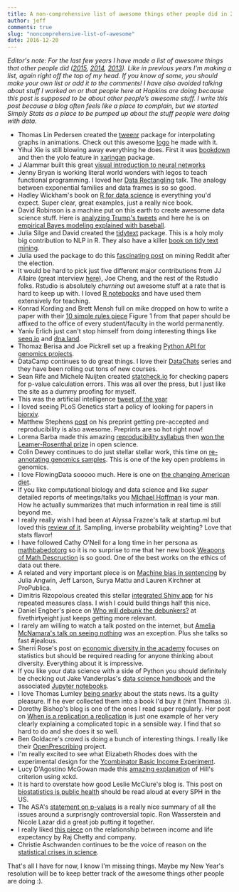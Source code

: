 ```yaml
---
title: A non-comprehensive list of awesome things other people did in 2016
author: jeff
comments: true
slug: "noncomprehensive-list-of-awesome"
date: 2016-12-20
---
```


_Editor's note: For the last few years I have made a list of awesome things that other people did ([2015](http://simplystatistics.org/2015/12/21/a-non-comprehensive-list-of-awesome-things-other-people-did-in-2015/), [2014](http://simplystatistics.org/2014/12/17/a-non-comprehensive-list-of-awesome-things-other-people-did-in-2014/), [2013](http://simplystatistics.org/2013/12/20/a-non-comprehensive-list-of-awesome-things-other-people-did-this-year/)). Like in previous years I'm making a list, again right off the top of my head.  If you know of some, you should make your own list or add it to the comments! I have also avoided talking about stuff I worked on or that people here at Hopkins are doing because this post is supposed to be about other people’s awesome stuff. I write this post because a blog often feels like a place to complain, but we started Simply Stats as a place to be pumped up about the stuff people were doing with data._


* Thomas Lin Pedersen created the [tweenr](https://github.com/thomasp85/tweenr) package for interpolating graphs in animations. Check out this awesome [logo](https://twitter.com/thomasp85/status/809896220906897408) he made with it. 
* Yihui Xie is still blowing away everything he does. First it was [bookdown](https://bookdown.org/yihui/bookdown/) and then the yolo feature in [xaringan](https://github.com/yihui/xaringan) package. 
* J Alammar built this great [visual introduction to neural networks](https://jalammar.github.io/visual-interactive-guide-basics-neural-networks/)
* Jenny Bryan is working literal world wonders with legos to teach functional programming. I loved her [Data Rectangling](https://speakerdeck.com/jennybc/data-rectangling) talk. The analogy between exponential families and data frames is so so good. 
* Hadley Wickham's book on [R for data science](http://r4ds.had.co.nz/) is everything you'd expect. Super clear, great examples, just a really nice book. 
* David Robinson is a machine put on this earth to create awesome data science stuff. Here is [analyzing Trump's tweets](http://varianceexplained.org/r/trump-tweets/) and here he is on [empirical Bayes modeling explained with baseball](http://varianceexplained.org/r/hierarchical_bayes_baseball/).
* Julia Silge and David created the [tidytext](https://cran.r-project.org/web/packages/tidytext/index.html) package. This is a holy moly big contribution to NLP in R. They also have a killer [book on tidy text mining](http://tidytextmining.com/).
* Julia used the package to do this [fascinating post](http://juliasilge.com/blog/Reddit-Responds/) on mining Reddit after the election. 
* It would be hard to pick just five different major contributions from JJ Allaire (great interview [here](https://www.rstudio.com/rviews/2016/10/12/interview-with-j-j-allaire/)), Joe Cheng, and the rest of the Rstudio folks. Rstudio is absolutely _churning_ out awesome stuff at a rate that is hard to keep up with. I loved [R notebooks](https://blog.rstudio.org/2016/10/05/r-notebooks/) and have used them extensively for teaching. 
* Konrad Kording and Brett Mensh full on mike dropped on how to write a paper with their [10 simple rules piece](http://biorxiv.org/content/early/2016/11/28/088278) Figure 1 from that paper should be affixed to the office of every student/faculty in the world permanently. 
* Yaniv Erlich just can't stop himself from doing interesting things like [seeq.io](https://seeq.io/) and [dna.land](https://dna.land/). 
* Thomaz Berisa and Joe Pickrell set up a freaking [Python API for genomics projects](https://medium.com/the-seeq-blog/start-a-human-genomics-project-with-a-few-lines-of-code-dde90c4ef68#.g64meyjim).
* DataCamp continues to do great things. I love their [DataChats](https://www.datacamp.com/community/blog/an-interview-with-david-robinson-data-scientist-at-stack-overflow) series and they have been rolling out tons of new courses. 
* Sean Rife and Michele Nuijten created [statcheck.io](http://statcheck.io/) for checking papers for p-value calculation errors. This was all over the press, but I just like the site as a dummy proofing for myself. 
* This was the artificial intelligence [tweet of the year](https://twitter.com/notajf/status/795717253505413122)
* I loved seeing PLoS Genetics start a policy of looking for papers in [biorxiv](http://blogs.plos.org/plos/2016/10/the-best-of-both-worlds-preprints-and-journals/). 
* Matthew Stephens [post](https://medium.com/@biostatistics/guest-post-matthew-stephens-on-biostatistics-pre-review-and-reproducibility-a14a26d83d6f#.usisi7kd3) on his preprint getting pre-accepted and reproducibility is also awesome. Preprints are so hot right now!
* Lorena Barba made this amazing [reproducibility syllabus](https://hackernoon.com/barba-group-reproducibility-syllabus-e3757ee635cf#.2orb46seg) then [won the Leamer-Rosenthal prize](https://twitter.com/LorenaABarba/status/809641955437051904) in open science.
* Colin Dewey continues to do just stellar stellar work, this time on [re-annotating genomics samples](http://biorxiv.org/content/early/2016/11/30/090506). This is one of the key open problems in genomics. 
* I love FlowingData sooooo much. Here is one on [the changing American diet](http://flowingdata.com/2016/05/17/the-changing-american-diet/).
* If you like computational biology and data science and like _super_ detailed reports of meetings/talks you [MIchael Hoffman](https://twitter.com/michaelhoffman) is your man. How he actually summarizes that much information in real time is still beyond me. 
* I really really wish I had been at Alyssa Frazee's talk at startup.ml but loved this [review of it](http://www.win-vector.com/blog/2016/09/adversarial-machine-learning/). Sampling, inverse probability weighting? Love that stats flavor!
* I have followed Cathy O'Neil for a long time in her persona as [mathbabedotorg](https://twitter.com/mathbabedotorg) so it is no surprise to me that her new book [Weapons of Math Descruction](https://www.amazon.com/dp/B019B6VCLO/ref=dp-kindle-redirect?_encoding=UTF8&btkr=1) is so good. One of the best works on the ethics of data out there. 
* A related and very important piece is on [Machine bias in sentencing](https://www.propublica.org/article/machine-bias-risk-assessments-in-criminal-sentencing) by Julia Angwin, Jeff Larson, Surya Mattu and Lauren Kirchner at ProPublica.
* Dimitris Rizopolous created this stellar [integrated Shiny app](http://iprogn.blogspot.com/2016/03/an-integrated-shiny-app-for-course-on.html) for his repeated measures class. I wish I could build things half this nice. 
* Daniel Engber's piece on [Who will debunk the debunkers?](http://fivethirtyeight.com/features/who-will-debunk-the-debunkers/) at fivethirtyeight just keeps getting more relevant. 
* I rarely am willing to watch a talk posted on the internet, but [Amelia McNamara's talk on seeing nothing](https://www.youtube.com/watch?v=hps9r7JZQP8) was an exception. Plus she talks so fast #jealous. 
* Sherri Rose's post on [economic diversity in the academy](http://drsherrirose.com/economic-diversity-and-the-academy-statistical-science) focuses on statistics but should be required reading for anyone thinking about diversity. Everything about it is impressive. 
* If you like your data science with a side of Python you should definitely be checking out Jake Vanderplas's [data science handbook](http://shop.oreilly.com/product/0636920034919.do) and the associated [Jupyter notebooks](https://github.com/jakevdp/PythonDataScienceHandbook).
* I love Thomas Lumley [being snarky](http://www.statschat.org.nz/2016/12/19/sauna-and-dementia/) about the stats news. Its a guilty pleasure. If he ever collected them into a book I'd buy it (hint Thomas :)). 
* Dorothy Bishop's blog is one of the ones I read super regularly. Her post on [When is a replication a replication](http://deevybee.blogspot.com/2016/12/when-is-replication-not-replication.html) is just one example of her very clearly explaining a complicated topic in a sensible way. I find that so hard to do and she does it so well. 
* Ben Goldacre's crowd is doing a bunch of interesting things. I really like their [OpenPrescribing](https://openprescribing.net/) project. 
* I'm really excited to see what Elizabeth Rhodes does with the experimental design for the [Ycombinator Basic Income Experiment](http://blog.ycombinator.com/moving-forward-on-basic-income/). 
* Lucy D'Agostino McGowan made this [amazing explanation](http://www.lucymcgowan.com/hill-for-data-scientists.html) of Hill's criterion using xckd. 
* It is hard to overstate how good Leslie McClure's blog is. This post on [biostatistics is public health](https://statgirlblog.wordpress.com/2016/09/16/biostatistics-is-public-health/) should be read aloud at every SPH in the US. 
* The ASA's [statement on p-values](http://amstat.tandfonline.com/doi/abs/10.1080/00031305.2016.1154108) is a really nice summary of all the issues around a surprisngly controversial topic. Ron Wasserstein and Nicole Lazar did a great job putting it together.
* I really liked [this piece](http://jama.jamanetwork.com/article.aspx?articleId=2513561&guestAccessKey=4023ce75-d0fb-44de-bb6c-8a10a30a6173) on the relationship between income and life expectancy by Raj Chetty and company.
* Christie Aschwanden continues to be the voice of reason on the [statistical crises in science](http://fivethirtyeight.com/features/failure-is-moving-science-forward/).

That's all I have for now, I know I'm missing things. Maybe my New Year's resolution will be to keep better track of the awesome things other people are doing :). 
